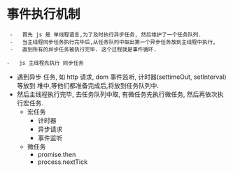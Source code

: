 # 事件执行机制

     -   首先 js 是 单线程语言,为了及时执行异步任务, 然后维护了一个任务队列.
     -   当主线程同步任务执行完毕后,从任务队列中取出第一个异步任务放到主线程中执行,
     -   直到所有的异步任务被执行完毕. 这个过程就是事件循环.

    -   js 主线程先执行 同步任务

-   遇到异步 任务, 如 http 请求, dom 事件监听, 计时器(settimeOut, setInterval) 等放到 堆中,等他们都准备完成后,将放到任务队列中.
-   然后主线程执行完毕, 去任务队列中取, 有微任务先执行微任务, 然后再依次执行宏任务.
    -   宏任务
        -   计时器
        -   异步请求
        -   事件监听
    -   微任务
        -   promise.then
        -   process.nextTick
